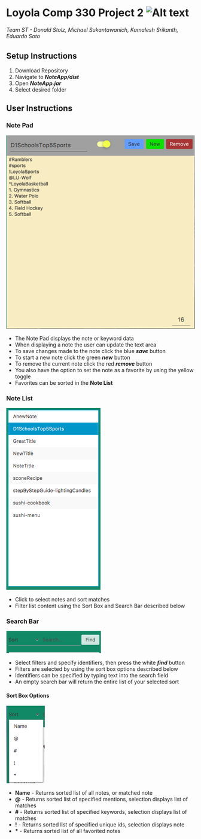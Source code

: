 # Loyola Comp 330 Project 2 ![Alt text](https://api.travis-ci.org/donald-stolz/Loyola_Comp330_Team_Project2.svg?branch=master)
###### Team ST - Donald Stolz, Michael Sukantawanich, Kamalesh Srikanth, Eduardo Soto

## Setup Instructions
1. Download Repository
2. Navigate to **_NoteApp/dist_**
3. Open **_NoteApp.jar_**
4. Select desired folder

## User Instructions 
### Note Pad 
![Alt text](/GUIScreenshots/NotePad.png?raw=true "Note Pad")
  * The Note Pad displays the note or keyword data
  * When displaying a note the user can update the text area
  * To save changes made to the note click the blue **_save_** button
  * To start a new note click the green **_new_** button
  * To remove the current note click the red **_remove_** button
  * You also have the option to set the note as a favorite by using the yellow toggle
   * Favorites can be sorted in the **Note List**

### Note List 
![Alt text](/GUIScreenshots/NoteList.png?raw=true "Note List")
  * Click to select notes and sort matches
  * Filter list content using the Sort Box and Search Bar described below

### Search Bar 
![Alt text](/GUIScreenshots/SearchBar.png?raw=true "Search Bar")
  * Select filters and specify identifiers, then press the white **_find_** button
  * Filters are selected by using the sort box options described below
  * Identifiers can be specified by typing text into the search field
   * An empty search bar will return the entire list of your selected sort
  
#### Sort Box Options 
![Alt text](/GUIScreenshots/SortBoxScreenshot.png?raw=true "Sort Box")
  * **Name** - Returns sorted list of all notes, or matched note
  * **@** - Returns sorted list of specified mentions, selection displays list of matches
  * **#** - Returns sorted list of specified keywords, selection displays list of matches
  * **!** - Returns sorted list of specified unique ids, selection displays note
  * **\*** - Returns sorted list of all favorited notes
  


